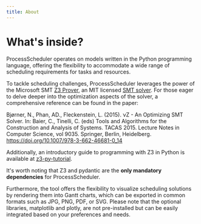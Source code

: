 ```yaml
---
title: About
---
```


# What's inside?

ProcessScheduler operates on models written in the Python programming language, offering the flexibility to accommodate a wide range of scheduling requirements for tasks and resources.

To tackle scheduling challenges, ProcessScheduler leverages the power of the Microsoft SMT [Z3 Prover](https://github.com/Z3Prover/z3), an MIT licensed [SMT solver](https://en.wikipedia.org/wiki/Satisfiability_modulo_theories). For those eager to delve deeper into the optimization aspects of the solver, a comprehensive reference can be found in the paper:

Bjørner, N., Phan, AD., Fleckenstein, L. (2015). νZ - An Optimizing SMT Solver. In: Baier, C., Tinelli, C. (eds) Tools and Algorithms for the Construction and Analysis of Systems. TACAS 2015. Lecture Notes in Computer Science, vol 9035. Springer, Berlin, Heidelberg. https://doi.org/10.1007/978-3-662-46681-0_14

Additionally, an introductory guide to programming with Z3 in Python is available at [z3-py-tutorial](https://ericpony.github.io/z3py-tutorial/guide-examples.htm). 

It's worth noting that Z3 and pydantic are the **only mandatory dependencies** for ProcessScheduler.

Furthermore, the tool offers the flexibility to visualize scheduling solutions by rendering them into Gantt charts, which can be exported in common formats such as JPG, PNG, PDF, or SVG. Please note that the optional libraries, matplotlib and plotly, are not pre-installed but can be easily integrated based on your preferences and needs.
